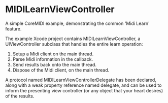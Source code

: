 # MIDILearnViewController
A simple CoreMIDI example, demonstrating the common 'Midi Learn' feature.

The example Xcode project contains MIDILearnViewController, a UIViewController subclass that handles the entire learn operation:

1. Setup a Midi client on the main thread.
2. Parse Midi information in the callback.
3. Send results back onto the main thread. 
4. Dispose of the Midi client, on the main thread.

A protocol named MIDILearnViewControllerDelegate has been declared, along with a weak property reference named delegate, and can be used to inform the presenting view controller (or any object that your heart desires) of the results.
